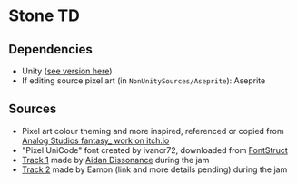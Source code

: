 # Stone TD

## Dependencies

- Unity ([see version here](https://github.com/doodad-games/stone-td/blob/main/ProjectSettings/ProjectVersion.txt))
- If editing source pixel art (in `NonUnitySources/Aseprite`): Aseprite

## Sources

- Pixel art colour theming and more inspired, referenced or copied from [Analog Studios fantasy_ work on itch.io](https://itch.io/c/1507436/fantasy-)
- "Pixel UniCode" font created by ivancr72, downloaded from [FontStruct](https://fontstruct.com/fontstructions/show/908795)
- [Track 1](https://github.com/doodad-games/stone-td/tree/main/Assets/Audio/Music%20Tracks/Track%201) made by [Aidan Dissonance](https://globalgamejam.org/users/aidan-dissonance) during the jam
- [Track 2](https://github.com/doodad-games/stone-td/tree/main/Assets/Audio/Music%20Tracks/Track%202) made by Eamon (link and more details pending) during the jam
